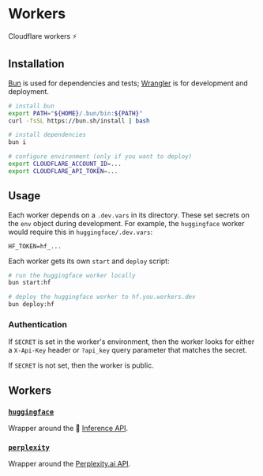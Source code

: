 # Workers

Cloudflare workers ⚡

## Installation

[Bun](https://bun.sh) is used for dependencies and tests; [Wrangler](https://developers.cloudflare.com/workers/wrangler) is for development and deployment.

```sh
# install bun
export PATH="${HOME}/.bun/bin:${PATH}"
curl -fsSL https://bun.sh/install | bash

# install dependencies
bun i

# configure environment (only if you want to deploy)
export CLOUDFLARE_ACCOUNT_ID=...
export CLOUDFLARE_API_TOKEN=...
```

## Usage

Each worker depends on a `.dev.vars` in its directory. These set secrets on the `env` object during development. For example, the `huggingface` worker would require this in `huggingface/.dev.vars`:

```
HF_TOKEN=hf_...
```

Each worker gets its own `start` and `deploy` script:

```sh
# run the huggingface worker locally
bun start:hf

# deploy the huggingface worker to hf.you.workers.dev
bun deploy:hf
```

### Authentication

If `SECRET` is set in the worker's environment, then the worker looks for either a `X-Api-Key` header or `?api_key` query parameter that matches the secret.

If `SECRET` is not set, then the worker is public.

## Workers

### [`huggingface`](./src/huggingface/worker.ts)

Wrapper around the 🤗 [Inference API](https://huggingface.co/inference-api/serverless).

### [`perplexity`](./src/perplexity/worker.ts)

Wrapper around the [Perplexity.ai API](https://docs.perplexity.ai).
